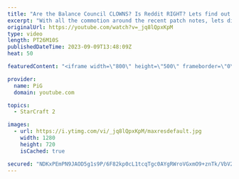 ```yaml
---
title: "Are the Balance Council CLOWNS? Is Reddit RIGHT? Lets find out! | r/StarCraft2"
excerpt: "With all the commotion around the recent patch notes, lets dive onto reddit and see what some members of the community have on their minds, some of which comes off as interesting criticism, and other as mindless rambling. Lets go dumpster diving into r/StarCraft2!  -- 🐷 Second Channel for Learning StarCraft"
originalUrl: https://youtube.com/watch?v=_jq8lQpxKpM
type: video
length: PT26M10S
publishedDateTime: 2023-09-09T13:48:09Z
heat: 50

featuredContent: "<iframe width=\"800\" height=\"500\" frameborder=\"0\" src=\"https://www.youtube.com/embed/_jq8lQpxKpM\" allow=\"accelerometer; autoplay; encrypted-media; gyroscope; picture-in-picture\" allowfullscreen></iframe>"

provider:
  name: PiG
  domain: youtube.com

topics:
  - StarCraft 2

images:
  - url: https://i.ytimg.com/vi/_jq8lQpxKpM/maxresdefault.jpg
    width: 1280
    height: 720
    isCached: true

secured: "NDKxPEmPN9JAOD5g1s9P/6F82kp0cL1tcqTgc0AYgRWroVGxmO9+znTk/VbV24effkR+lcW+BzWXiFDArWr3KtHccJVJW1PflJCpaIWOpLHiZD1I7VcRSCd978ejI96kO6M2Hqx466fpQJa8IHZ3fsPP/7RakCHK3tCxSEoNRyBsKJ5X6QGp8ZoNd/IY9ov9gAF6YMcee/LAJ7DggTc8TzJOk846n3L/W3n0qYxvGYFRtMh6LE3KCh5zz+pa0etaSg7CfWy/3NqUNal+EknSdeTrq0j5x7L8xD6BRQ0GhFhqePbR/wL67shqle1WcYxZrFbmrfYiWNr4pZCycqsnJIM1tac6oBsuIJSa1pcBbuMM0Y8VMCUUjGav0EeN3JO57mmbCmUiAC8IKjjjuey1bxKgaCevbkaw4/fjbbYshRE=;oeMA+F1U/JzEaCEez84onA=="
---
```


